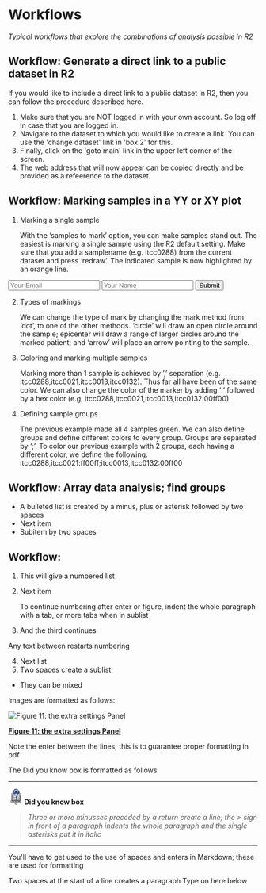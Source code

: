 <a id="r2_workflows"> </a>


Workflows
===========================================

*Typical workflows that explore the combinations of analysis possible in R2*

Workflow: Generate a direct link to a public dataset in R2
-----

If you would like to include a direct link to a public dataset in R2, then you can follow the procedure described here.

1.  Make sure that you are NOT logged in with your own account. So log off in case that you are logged in.
2.  Navigate to the dataset to which you would like to create a link. You can use the 'change dataset' link in 'box 2' for this.
3.  Finally, click on the 'goto main' link in the upper left corner of the screen.
4.  The web address that will now appear can be copied directly and be provided as a refeerence to the dataset.


Workflow: Marking samples in a YY or XY plot
-----

1.  Marking a single sample

	With the ‘samples to mark’ option, you can make samples stand out. The easiest is marking a single sample using the R2 default setting. Make sure that you add a samplename (e.g. itcc0288) from the current dataset and press ‘redraw’. The indicated sample is now highlighted by an orange line.

<form name="test" action="https://hgserver1.amc.nl/cgi-bin/r2/main.cgi" method="POST">
  <input type="email" name="email" placeholder="Your Email">
  <input type="text" name="name" placeholder="Your Name">
  <button type="submit">Submit</button>
</form>

2.  Types of markings

	We can change the type of mark by changing the mark method from ‘dot’, to one of the other methods. ‘circle’ will draw an open circle around the sample; epicenter will draw a range of larger circles around the marked patient; and ‘arrow’ will place an arrow pointing to the sample.
	

3.  Coloring and marking multiple samples

	Marking more than 1 sample is achieved by ’,’ separation (e.g. itcc0288,itcc0021,itcc0013,itcc0132).
Thus far all have been of the same color. We can also change the color of the marker by adding ‘:’ followed by a hex color (e.g. itcc0288,itcc0021,itcc0013,itcc0132:00ff00).


4.  Defining sample groups

	The previous example made all 4 samples green. We can also define groups and define different colors to every group. Groups are separated by ‘;’. To color our previous example with 2 groups, each having a different color, we define the following: itcc0288,itcc0021:ff00ff;itcc0013,itcc0132:00ff00




Workflow: Array data analysis; find groups
-----

-  A bulleted list is created by a minus, plus or asterisk followed by two spaces
-  Next item
  -  Subitem by two spaces


Workflow: 
-----

1.  This will give a numbered list
2.  Next item
	
	To continue numbering after enter or figure, indent the whole paragraph with a tab, or more tabs when in sublist
	
3.  And the third continues

Any text between restarts numbering

4.  Next list
  1. Two spaces create a sublist
  *  They can be mixed

Images are formatted as follows:

![Figure 11: the extra settings Panel](_static/images/OneGene_Adapting.png)

[**Figure 11: the extra settings Panel**](_static/images/OneGene_Adapting.png)

Note the enter between the lines; this is to guarantee proper formatting in pdf

The Did you know box is formatted as follows

---------
  ![](_static/images/R2d2_logo.png)**Did you know box**


> *Three or more minusses preceded by a return create a line; the > sign in front of a paragraph indents the whole paragraph and the single asterisks put it in italic*

---------

You'll have to get used to the use of spaces and enters in Markdown; these are used for formatting


  Two spaces at the start of a line creates a paragraph
Type on here below  


  







